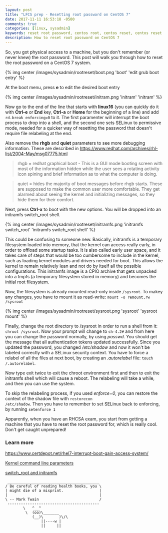 ```yaml
---
layout: post
title: "LFCS prep - Resetting root password on CentOS 7"
date: 2017-11-11 16:53:18 -0500
comments: true
categories: [linux, sysadmin]
keywords: reset root password, centos root, centos reset, centos reset root password, lfcs, rhcsa, red hat reset root password, lfcsa
description: How to reset root password on CentOS 7
---
```



So, you got physical access to a machine, but you don't remember (or never knew) the root password. This post will walk you through how to reset the root password on a CentOS 7 system.

<!-- more -->

{% img center /images/sysadmin/rootreset/boot.png 'boot' 'edit grub boot entry' %}

At the boot menu, press **e** to edit the desired boot entry

{% img center /images/sysadmin/rootreset/initram.png 'initram' 'initram' %}

Now go to the end of the line that starts with **linux16** (you can quickly do it with **Ctrl-e** or **End** key, **Ctrl-a** or **Home** for the beginning of a line) and add <code>rd.break enforcing=0</code> to it. The first paramenter will interrupt the boot process to drop into a shell, and the second one sets SELinux to permissive mode, needed for a quicker way of resetting the password that doesn't require file relabeling at the end.

Also remove the **rhgb** and **quiet** parameters to see more debugging information. These are described in https://www.redhat.com/archives/rhl-list/2004-May/msg07775.html

> rhgb = redhat graphical boot - This is a GUI mode booting screen with most of the information hidden while the user 
> sees a rotating activity icon spining and brief information as to what the computer is doing.

> quiet = hides the majority of boot messages before rhgb starts. These are supposed to make the common user more 
> comfortable. They get alarmed about seeing the kernel and initializing messages, so they hide them for their comfort.

Next, press **Ctrl-x** to boot with the new options. You will be dropped into an initramfs switch_root shell.

{% img center /images/sysadmin/rootreset/initramfs.png 'initramfs switch_root' 'initramfs switch_root shell' %}

This could be confusing to someone new. Basically, initramfs is a temporary filesystem loaded into memory, that the kernel can access really early, in order to offload some startup tasks. It is also called early user space, and it takes care of steps that would be too cumbersome to include in the kernel, such as loading kernel modules and drivers needed for boot. This allows the kernel to remain relatively lean and not do by itself all the possible configurations. This initramfs image is a CPIO archive that gets unpacked into a tmpfs (a temporary filesystem stored in memory) and becomes the initial root filesystem.

Now, the filesystem is already mounted read-only inside <code>/sysroot</code>. To makey any changes, you have to mount it as read-write: <code>mount -o remount,rw /sysroot</code>

{% img center /images/sysadmin/rootreset/sysroot.png 'sysroot' 'sysroot mount' %}

Finally, change the root directory to /sysroot in order to run a shell from it: <code>chroot /sysroot</code>. Now your prompt will change to <code>sh-4.2#</code> and from here you can change the password normally, by using *passwd*. You should get the message that all authentication tokens updated successfully. Since you updated the password, you changed */etc/shadow* and now it won't be labeled correctly with a SELinux security context. You have to force a relabel of all the files at next boot, by creating an *.autorelabel* file: <code>touch /.autorelabel</code>.

Now type exit twice to exit the chroot environment first and then to exit the initramfs shell which will cause a reboot. The relabeling will take a while, and then you can use the system.

To skip the relabeling process, if you used *enforce=0*, you can restore the context of the shadow file with <code>restorecon /etc/shadow</code>. Then you have to remember to set SELinux back to enforcing, by running <code>setenforce 1</code>

Apparently, when you have an RHCSA exam, you start from getting a machine that you have to reset the root password for, which is really cool. Don't get caught unprepared!

### Learn more

https://www.certdepot.net/rhel7-interrupt-boot-gain-access-system/

[Kernel command line parameters](http://man7.org/linux/man-pages/man7/dracut.cmdline.7.html)

[switch_root and initramfs](https://unix.stackexchange.com/questions/126217/when-would-you-use-pivot-root-over-switch-root)

``` 
 _________________________________________
/ Be careful of reading health books, you \
| might die of a misprint.                |
|                                         |
\ -- Mark Twain                           /
 -----------------------------------------
        \   ^__^
         \  (oo)\_______
            (__)\       )\/\
                ||----w |
                ||     ||
```

